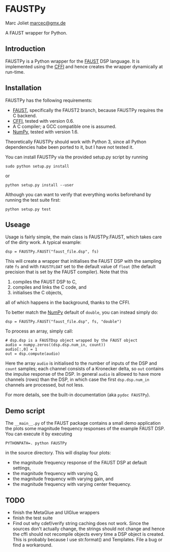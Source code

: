 # FAUSTPy
Marc Joliet <marcec@gmx.de>

A FAUST wrapper for Python.

## Introduction

FAUSTPy is a Python wrapper for the [FAUST](http://faust.grame.fr/) DSP
language. It is implemented using the [CFFI](https://cffi.readthedocs.org/) and
hence creates the wrapper dynamically at run-time.

## Installation

FAUSTPy has the following requirements:

- [FAUST](http://faust.grame.fr/), specifically the FAUST2 branch, because
  FAUSTPy requires the C backend.
- [CFFI](https://cffi.readthedocs.org/), tested with version 0.6.
- A C compiler; a GCC compatible one is assumed.
- [NumPy](http://numpy.scipy.org/), tested with version 1.6.

Theoretically FAUSTPy should work with Python 3, since all Python dependencies
habe been ported to it, but I have not tested it.

You can install FAUSTPy via the provided setup.py script by running

    sudo python setup.py install

or

    python setup.py install --user

Although you can want to verify that everything works beforehand by running the
test suite first:

    python setup.py test

## Useage

Usage is fairly simple, the main class is FAUSTPy.FAUST, which takes care of the
dirty work.  A typical example:

    dsp = FAUSTPy.FAUST("faust_file.dsp", fs)

This will create a wrapper that initialises the FAUST DSP with the sampling rate
`fs` and with `FAUSTFLOAT` set to the default value of `float` (the default
precision that is set by the FAUST compiler).  Note that this

1. compiles the FAUST DSP to C,
2. compiles and links the C code, and
3. initialises the C objects,

all of which happens in the background, thanks to the CFFI.

To better match the [NumPy](http://numpy.scipy.org/) default of `double`, you
can instead simply do:

    dsp = FAUSTPy.FAUST("faust_file.dsp", fs, "double")

To process an array, simply call:

    # dsp.dsp is a FAUSTDsp object wrapped by the FAUST object
    audio = numpy.zeros((dsp.dsp.num_in, count))
    audio[:,0] = 1
    out = dsp.compute(audio)

Here the array `audio` is initialised to the number of inputs of the DSP and
`count` samples; each channel consists of a Kronecker delta, so `out` contains
the impulse response of the DSP.  In general `audio` is allowed to have more
channels (rows) than the DSP, in which case the first `dsp.dsp.num_in` channels
are processed, but not less.

For more details, see the built-in documentation (aka `pydoc FAUSTPy`).

## Demo script

The `__main__.py` of the FAUST package contains a small demo application the
plots some magnitude frequency responses of the example FAUST DSP.  You can
execute it by executing

    PYTHONPATH=. python FAUSTPy

in the source directory.  This will display four plots:

- the magnitude frequency response of the FAUST DSP at default settings,
- the magnitude frequency with varying Q,
- the magnitude frequency with varying gain, and
- the magnitude frequency with varying center frequency.

## TODO

- finish the MetaGlue and UIGlue wrappers
- finish the test suite
- Find out why cdef/verify string caching does not work.  Since the sources don't
  actually change, the strings should not change and hence the cffi should not
  recompile objects every time a DSP object is created.  This is probably
  because I use str.format() and Templates.  File a bug or find a workaround.
